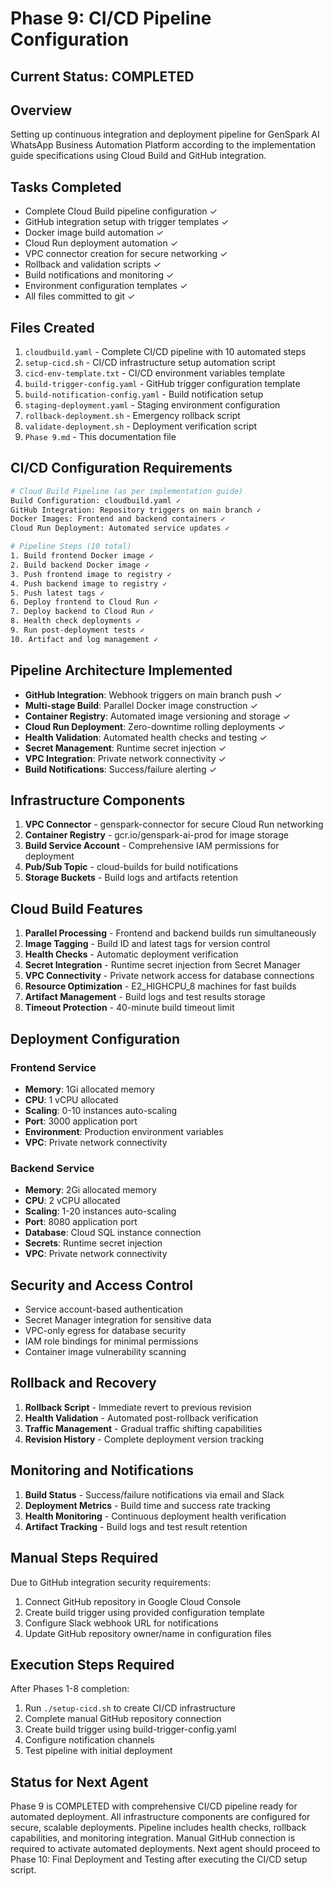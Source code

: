 # Phase 9: CI/CD Pipeline Configuration

## Current Status: COMPLETED

## Overview
Setting up continuous integration and deployment pipeline for GenSpark AI WhatsApp Business Automation Platform according to the implementation guide specifications using Cloud Build and GitHub integration.

## Tasks Completed
- Complete Cloud Build pipeline configuration ✓
- GitHub integration setup with trigger templates ✓
- Docker image build automation ✓
- Cloud Run deployment automation ✓
- VPC connector creation for secure networking ✓
- Rollback and validation scripts ✓
- Build notifications and monitoring ✓
- Environment configuration templates ✓
- All files committed to git ✓

## Files Created
1. `cloudbuild.yaml` - Complete CI/CD pipeline with 10 automated steps
2. `setup-cicd.sh` - CI/CD infrastructure setup automation script
3. `cicd-env-template.txt` - CI/CD environment variables template
4. `build-trigger-config.yaml` - GitHub trigger configuration template
5. `build-notification-config.yaml` - Build notification setup
6. `staging-deployment.yaml` - Staging environment configuration
7. `rollback-deployment.sh` - Emergency rollback script
8. `validate-deployment.sh` - Deployment verification script
9. `Phase 9.md` - This documentation file

## CI/CD Configuration Requirements
```bash
# Cloud Build Pipeline (as per implementation guide)
Build Configuration: cloudbuild.yaml ✓
GitHub Integration: Repository triggers on main branch ✓
Docker Images: Frontend and backend containers ✓
Cloud Run Deployment: Automated service updates ✓

# Pipeline Steps (10 total)
1. Build frontend Docker image ✓
2. Build backend Docker image ✓
3. Push frontend image to registry ✓
4. Push backend image to registry ✓
5. Push latest tags ✓
6. Deploy frontend to Cloud Run ✓
7. Deploy backend to Cloud Run ✓
8. Health check deployments ✓
9. Run post-deployment tests ✓
10. Artifact and log management ✓
```

## Pipeline Architecture Implemented
- **GitHub Integration**: Webhook triggers on main branch push ✓
- **Multi-stage Build**: Parallel Docker image construction ✓
- **Container Registry**: Automated image versioning and storage ✓
- **Cloud Run Deployment**: Zero-downtime rolling deployments ✓
- **Health Validation**: Automated health checks and testing ✓
- **Secret Management**: Runtime secret injection ✓
- **VPC Integration**: Private network connectivity ✓
- **Build Notifications**: Success/failure alerting ✓

## Infrastructure Components
1. **VPC Connector** - genspark-connector for secure Cloud Run networking
2. **Container Registry** - gcr.io/genspark-ai-prod for image storage
3. **Build Service Account** - Comprehensive IAM permissions for deployment
4. **Pub/Sub Topic** - cloud-builds for build notifications
5. **Storage Buckets** - Build logs and artifacts retention

## Cloud Build Features
1. **Parallel Processing** - Frontend and backend builds run simultaneously
2. **Image Tagging** - Build ID and latest tags for version control
3. **Health Checks** - Automatic deployment verification
4. **Secret Integration** - Runtime secret injection from Secret Manager
5. **VPC Connectivity** - Private network access for database connections
6. **Resource Optimization** - E2_HIGHCPU_8 machines for fast builds
7. **Artifact Management** - Build logs and test results storage
8. **Timeout Protection** - 40-minute build timeout limit

## Deployment Configuration
### Frontend Service
- **Memory**: 1Gi allocated memory
- **CPU**: 1 vCPU allocated
- **Scaling**: 0-10 instances auto-scaling
- **Port**: 3000 application port
- **Environment**: Production environment variables
- **VPC**: Private network connectivity

### Backend Service  
- **Memory**: 2Gi allocated memory
- **CPU**: 2 vCPU allocated
- **Scaling**: 1-20 instances auto-scaling
- **Port**: 8080 application port
- **Database**: Cloud SQL instance connection
- **Secrets**: Runtime secret injection
- **VPC**: Private network connectivity

## Security and Access Control
- Service account-based authentication
- Secret Manager integration for sensitive data
- VPC-only egress for database security
- IAM role bindings for minimal permissions
- Container image vulnerability scanning

## Rollback and Recovery
1. **Rollback Script** - Immediate revert to previous revision
2. **Health Validation** - Automated post-rollback verification
3. **Traffic Management** - Gradual traffic shifting capabilities
4. **Revision History** - Complete deployment version tracking

## Monitoring and Notifications
1. **Build Status** - Success/failure notifications via email and Slack
2. **Deployment Metrics** - Build time and success rate tracking
3. **Health Monitoring** - Continuous deployment health verification
4. **Artifact Tracking** - Build logs and test result retention

## Manual Steps Required
Due to GitHub integration security requirements:
1. Connect GitHub repository in Google Cloud Console
2. Create build trigger using provided configuration template
3. Configure Slack webhook URL for notifications
4. Update GitHub repository owner/name in configuration files

## Execution Steps Required
After Phases 1-8 completion:
1. Run `./setup-cicd.sh` to create CI/CD infrastructure
2. Complete manual GitHub repository connection
3. Create build trigger using build-trigger-config.yaml
4. Configure notification channels
5. Test pipeline with initial deployment

## Status for Next Agent
Phase 9 is COMPLETED with comprehensive CI/CD pipeline ready for automated deployment. All infrastructure components are configured for secure, scalable deployments. Pipeline includes health checks, rollback capabilities, and monitoring integration. Manual GitHub connection is required to activate automated deployments. Next agent should proceed to Phase 10: Final Deployment and Testing after executing the CI/CD setup script.